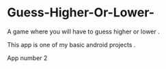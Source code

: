 # Guess-Higher-Or-Lower-
A game where you will have to guess higher or lower .

This app is one of my basic android projects .

App number 2
